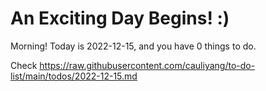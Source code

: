 # An Exciting Day Begins! :)

Morning! Today is 2022-12-15, and you have 0 things to do.

Check https://raw.githubusercontent.com/cauliyang/to-do-list/main/todos/2022-12-15.md